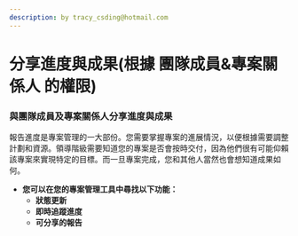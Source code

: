 ```yaml
---
description: by tracy_csding@hotmail.com
---
```


# 分享進度與成果(根據 團隊成員&專案關係人 的權限)

### 與團隊成員及專案關係人分享進度與成果 <a href="#bao-gao-yu-tuan-dui-cheng-yuan-ji-zhuan-an-guan-xi-ren-fen-xiang-jin-du-yu-cheng-guo" id="bao-gao-yu-tuan-dui-cheng-yuan-ji-zhuan-an-guan-xi-ren-fen-xiang-jin-du-yu-cheng-guo"></a>

報告進度是專案管理的一大部份。您需要掌握專案的進展情況，以便根據需要調整計劃和資源。領導階級需要知道您的專案是否會按時交付，因為他們很有可能仰賴該專案來實現特定的目標。而一旦專案完成，您和其他人當然也會想知道成果如何。

* **您可以在您的專案管理工具中尋找以下功能：**
  * **狀態更新**
  * **即時追蹤進度**
  * **可分享的報告**
